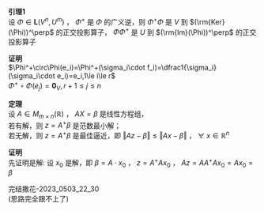 **引理1**  
设 $\Phi\in\mathbf{L}(V^n,U^m)$ ， $\Phi^+$ 是 $\Phi$ 的广义逆，则 $\Phi^+\Phi$ 是 $V$ 到 $(\rm{Ker}(\Phi))^\perp$ 的正交投影算子， $\Phi\Phi^+$ 是 $U$ 到 $(\rm{Im}(\Phi))^\perp$ 的正交投影算子  
  
**证明**  
$\Phi^+\circ\Phi(e_i)=\Phi^+(\sigma_i\cdot f_i)=\dfrac1{\sigma_i}(\sigma_i\cdot e_i)=e_i,1\le i\le r$  
$\Phi^+\circ\Phi(e_j)=\mathbf0_V,r+1\le j\le n$  
  
**定理**  
设 $A\in M_{m\times n}(\mathbb R)$ ， $AX=\beta$ 是线性方程组，  
若有解，则 $z=A^+\beta$ 是范数最小解；  
若无解，则 $z=A^+\beta$ 是最佳逼近，即 $\Vert Az-\beta\Vert\le\Vert Ax-\beta\Vert$ ， $\forall\ x\in\mathbb R^n$  
  
**证明**  
先证明是解: 设 $x_0$ 是解，即 $\beta=A\cdot x_0$ ， $z=A^+Ax_0$ ， $Az=AA^+Ax_0=Ax_0=\beta$  
  
完结撒花-2023_0503_22_30  
(思路完全跟不上了)  
